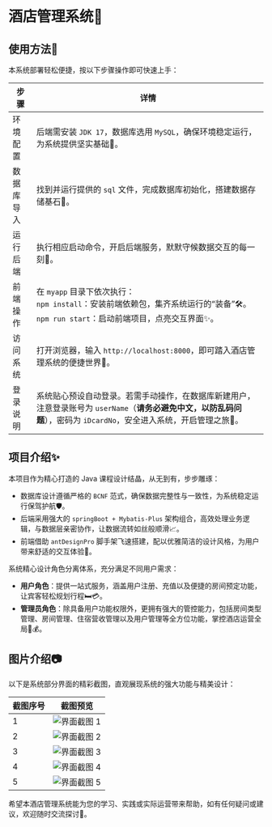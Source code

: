# 酒店管理系统🎉

## 使用方法📖
本系统部署轻松便捷，按以下步骤操作即可快速上手：

| 步骤 | 详情 |
| ---- | ---- |
| 环境配置 | 后端需安装 `JDK 17`，数据库选用 `MySQL`，确保环境稳定运行，为系统提供坚实基础💪。 |
| 数据库导入 | 找到并运行提供的 `sql` 文件，完成数据库初始化，搭建数据存储基石🧱。 |
| 运行后端 | 执行相应启动命令，开启后端服务，默默守候数据交互的每一刻📡。 |
| 前端操作 | 在 `myapp` 目录下依次执行：<br> `npm install`：安装前端依赖包，集齐系统运行的“装备”🛠️。<br> `npm run start`：启动前端项目，点亮交互界面✨。 |
| 访问系统 | 打开浏览器，输入 `http://localhost:8000`，即可踏入酒店管理系统的便捷世界🚪。 |
| 登录说明 | 系统贴心预设自动登录。若需手动操作，在数据库新建用户，注意登录账号为 `userName`（**请务必避免中文，以防乱码问题**），密码为 `iDcardNo`，安全进入系统，开启管理之旅🔐。 |

## 项目介绍✨
本项目作为精心打造的 Java 课程设计结晶，从无到有，步步雕琢：
- 数据库设计遵循严格的 `BCNF` 范式，确保数据完整性与一致性，为系统稳定运行保驾护航🛡️。
- 后端采用强大的 `springBoot + Mybatis-Plus` 架构组合，高效处理业务逻辑，与数据层亲密协作，让数据流转如丝般顺滑📈。
- 前端借助 `antDesignPro` 脚手架飞速搭建，配以优雅简洁的设计风格，为用户带来舒适的交互体验🎨。

系统精心设计角色分离体系，充分满足不同用户需求：
- **用户角色**：提供一站式服务，涵盖用户注册、充值以及便捷的房间预定功能，让宾客轻松规划行程🛏️💳。
- **管理员角色**：除具备用户功能权限外，更拥有强大的管控能力，包括房间类型管理、房间管理、住宿营收管理以及用户管理等全方位功能，掌控酒店运营全局👑💰。

## 图片介绍📷
以下是系统部分界面的精彩截图，直观展现系统的强大功能与精美设计：

| 截图序号 | 截图预览 |
| ---- | ---- |
| 1 |![界面截图 1](https://github.com/user-attachments/assets/88488bff-4f25-4e6b-93ec-2694ba1050b8) |
| 2 |![界面截图 2](https://github.com/user-attachments/assets/85a451bc-d860-4e3f-8ec6-9713ab52a97f) |
| 3 |![界面截图 3](https://github.com/user-attachments/assets/a8c6428f-b2f0-4557-8b07-addf57aac34b) |
| 4 |![界面截图 4](https://github.com/user-attachments/assets/e77e7d3b-bf9e-4bbb-aff2-4b90eda15b6f) |
| 5 |![界面截图 5](https://github.com/user-attachments/assets/276fbe1d-cf7e-4b2e-9e7e-dea5445c6d5a) |

希望本酒店管理系统能为您的学习、实践或实际运营带来帮助，如有任何疑问或建议，欢迎随时交流探讨📧。
